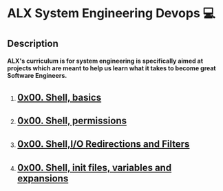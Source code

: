 # ALX System Engineering Devops :computer:
## Description
#### ALX's curriculum is for system engineering is specifically aimed at projects which are meant to help us learn what it takes to become great Software Engineers.

1. ## [0x00. Shell, basics](https://github.com/NureniJamiu/alx-system_engineering-devops/tree/main/0x00-shell_basics)

2. ## [0x00. Shell, permissions](https://github.com/NureniJamiu/alx-system_engineering-devops/tree/main/0x01-shell_permissions)

3. ## [0x00. Shell,I/O Redirections and Filters ](https://github.com/NureniJamiu/alx-system_engineering-devops/tree/main/0x02-shell_redirections)

4. ## [0x00. Shell, init files, variables and expansions](https://github.com/NureniJamiu/alx-system_engineering-devops/tree/main/0x03-shell_variables_expansions)
